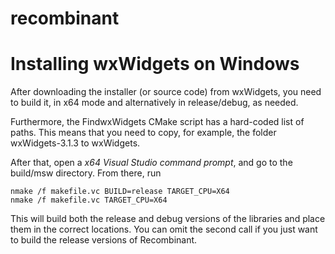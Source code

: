 # recombinant


# Installing wxWidgets on Windows
After downloading the installer (or source code) from wxWidgets, you need to build it, in x64 mode
and alternatively in release/debug, as needed.

Furthermore, the FindwxWidgets CMake script has a hard-coded list of paths. This means that you need
to copy, for example, the folder wxWidgets-3.1.3 to wxWidgets.

After that, open a *x64 Visual Studio command prompt*, and go to the build/msw directory. From there, 
run
```
nmake /f makefile.vc BUILD=release TARGET_CPU=X64
nmake /f makefile.vc TARGET_CPU=X64
```
This will build both the release and debug versions of the libraries and place them in the correct locations.
You can omit the second call if you just want to build the release versions of Recombinant.